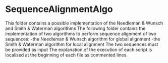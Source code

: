 # SequenceAlignmentAlgo
This folder contains a possible implementation of the Needleman &amp; Wunsch and Smith &amp; Waterman algorithms
The following folder contains the implementation of two algorithms to perform sequence alignment of two sequences:
-the Needleman & Wunsch algorithm for global alignment
-the Smith & Waterman algorithm for local alignment
The two sequences must be provided as input
The explanation of the execution of each script is localised at the beginning of each file  as commented lines.
